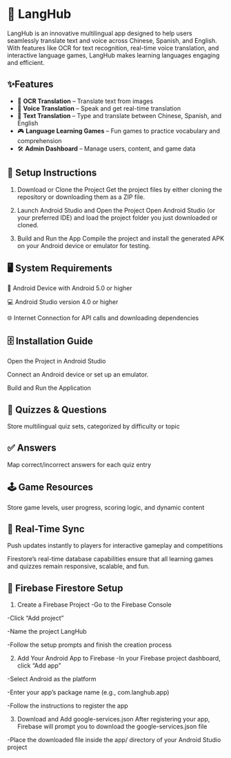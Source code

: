 <h1> 📱 LangHub</h1>
<p>LangHub is an innovative multilingual app designed to help users seamlessly translate text and voice across Chinese, Spanish, and English. With features like OCR for text recognition, real-time voice translation, and interactive language games, LangHub makes learning languages engaging and efficient.
</p>

 <h2>✨Features</h2>

<ul>
  <li>📸 <strong>OCR Translation</strong> – Translate text from images</li>
  <li>🎤 <strong>Voice Translation</strong> – Speak and get real-time translation</li>
  <li>💬 <strong>Text Translation</strong> – Type and translate between Chinese, Spanish, and English</li>
  <li>🎮 <strong>Language Learning Games</strong> – Fun games to practice vocabulary and comprehension</li>
  <li>🛠 <strong>Admin Dashboard</strong> – Manage users, content, and game data</li>
</ul>

 <h2>🔧 Setup Instructions</h2>
 
1. Download or Clone the Project
Get the project files by either cloning the repository or downloading them as a ZIP file.

2. Launch Android Studio and Open the Project
Open Android Studio (or your preferred IDE) and load the project folder you just downloaded or cloned.

3. Build and Run the App
Compile the project and install the generated APK on your Android device or emulator for testing.

<h2>🖥️ System Requirements</h2>

📱 Android Device with Android 5.0 or higher

💻 Android Studio version 4.0 or higher

🌐 Internet Connection for API calls and downloading dependencies


<h2>🗄️ Installation Guide</h2>
<p>Open the Project in Android Studio </p>
<p>Connect an Android device or set up an emulator. </p>
<p>Build and Run the Application </p>

<h2>🧩 Quizzes & Questions</h2>
<p>Store multilingual quiz sets, categorized by difficulty or topic</p>


<h2>✅ Answers </h2>
 <p> Map correct/incorrect answers for each quiz entry</p>



<h2>🕹️ Game Resources </h2>
 <p>Store game levels, user progress, scoring logic, and dynamic content</p>



<h2>🔄 Real-Time Sync  </h2>
 <p>Push updates instantly to players for interactive gameplay and competitions</p>


 <p>Firestore’s real-time database capabilities ensure that all learning games and quizzes remain responsive, scalable, and fun.
</p>


 <h2>🔧 Firebase Firestore Setup </h2>



1. Create a Firebase Project
-Go to the Firebase Console

-Click “Add project”

-Name the project LangHub

-Follow the setup prompts and finish the creation process

2. Add Your Android App to Firebase
-In your Firebase project dashboard, click “Add app”

-Select Android as the platform

-Enter your app’s package name
(e.g., com.langhub.app)

-Follow the instructions to register the app

3. Download and Add google-services.json
After registering your app, Firebase will prompt you to download the google-services.json file

-Place the downloaded file inside the app/ directory of your Android Studio project
